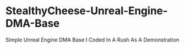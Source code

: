 # StealthyCheese-Unreal-Engine-DMA-Base
Simple Unreal Engine DMA Base I Coded In A Rush As A Demonstration 
